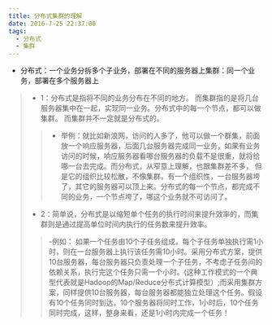 ```yaml
---
title: 分布式集群的理解
date: 2016-7-25 22:37:00
tags: 
  - 分布式 
  - 集群
---
```


- 分布式：一个业务分拆多个子业务，部署在不同的服务器上集群：同一个业务，部署在多个服务器上 
>- 1：分布式是指将不同的业务分布在不同的地方。 而集群指的是将几台服务器集中在一起，实现同一业务。分布式中的每一个节点，都可以做集群。 而集群并不一定就是分布式的。 
>>- 举例：就比如新浪网，访问的人多了，他可以做一个群集，前面放一个响应服务器，后面几台服务器完成同一业务，如果有业务访问的时候，响应服务器看哪台服务器的负载不是很重，就将给哪一台去完成。而分布式，从窄意上理解，也跟集群差不多， 但是它的组织比较松散，不像集群，有一个组织性，一台服务器垮了，其它的服务器可以顶上来。分布式的每一个节点，都完成不同的业务，一个节点垮了，哪这个业务就不可访问了。
>- 2：简单说，分布式是以缩短单个任务的执行时间来提升效率的，而集群则是通过提高单位时间内执行的任务数来提升效率。 
>>-例如： 
如果一个任务由10个子任务组成，每个子任务单独执行需1小时，则在一台服务器上执行该任务需10小时。采用分布式方案，提供10台服务器，每台服务器只负责处理一个子任务，不考虑子任务间的依赖关系，执行完这个任务只需一个小时。(这种工作模式的一个典型代表就是Hadoop的Map/Reduce分布式计算模型）;而采用集群方案，同样提供10台服务器，每台服务器都能独立处理这个任务。假设有10个任务同时到达，10个服务器将同时工作，1小时后，10个任务同时完成，这样，整身来看，还是1小时内完成一个任务！ 